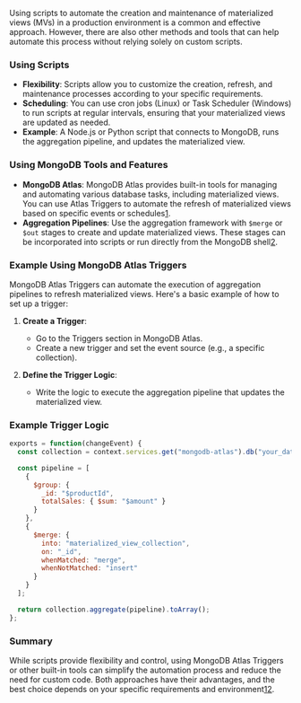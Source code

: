 Using scripts to automate the creation and maintenance of materialized views (MVs) in a production environment is a common and effective approach. However, there are also other methods and tools that can help automate this process without relying solely on custom scripts.

### Using Scripts
- **Flexibility**: Scripts allow you to customize the creation, refresh, and maintenance processes according to your specific requirements.
- **Scheduling**: You can use cron jobs (Linux) or Task Scheduler (Windows) to run scripts at regular intervals, ensuring that your materialized views are updated as needed.
- **Example**: A Node.js or Python script that connects to MongoDB, runs the aggregation pipeline, and updates the materialized view.

### Using MongoDB Tools and Features
- **MongoDB Atlas**: MongoDB Atlas provides built-in tools for managing and automating various database tasks, including materialized views. You can use Atlas Triggers to automate the refresh of materialized views based on specific events or schedules[1](https://stackoverflow.com/questions/50302979/create-materialised-view-without-data).
- **Aggregation Pipelines**: Use the aggregation framework with `$merge` or `$out` stages to create and update materialized views. These stages can be incorporated into scripts or run directly from the MongoDB shell[2](https://www.vldb.org/pvldb/vol13/p3046-ahmed.pdf).

### Example Using MongoDB Atlas Triggers
MongoDB Atlas Triggers can automate the execution of aggregation pipelines to refresh materialized views. Here's a basic example of how to set up a trigger:

1. **Create a Trigger**:
   - Go to the Triggers section in MongoDB Atlas.
   - Create a new trigger and set the event source (e.g., a specific collection).

2. **Define the Trigger Logic**:
   - Write the logic to execute the aggregation pipeline that updates the materialized view.

### Example Trigger Logic
```javascript
exports = function(changeEvent) {
  const collection = context.services.get("mongodb-atlas").db("your_database_name").collection("your_collection_name");

  const pipeline = [
    {
      $group: {
        _id: "$productId",
        totalSales: { $sum: "$amount" }
      }
    },
    {
      $merge: {
        into: "materialized_view_collection",
        on: "_id",
        whenMatched: "merge",
        whenNotMatched: "insert"
      }
    }
  ];

  return collection.aggregate(pipeline).toArray();
};
```

### Summary
While scripts provide flexibility and control, using MongoDB Atlas Triggers or other built-in tools can simplify the automation process and reduce the need for custom code. Both approaches have their advantages, and the best choice depends on your specific requirements and environment[1](https://stackoverflow.com/questions/50302979/create-materialised-view-without-data)[2](https://www.vldb.org/pvldb/vol13/p3046-ahmed.pdf).
